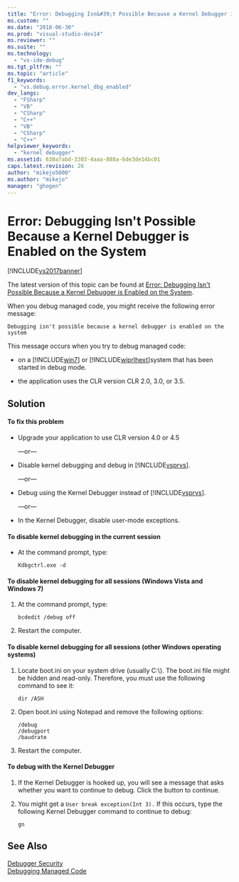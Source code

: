 ```yaml
---
title: "Error: Debugging Isn&#39;t Possible Because a Kernel Debugger is Enabled on the System | Microsoft Docs"
ms.custom: ""
ms.date: "2018-06-30"
ms.prod: "visual-studio-dev14"
ms.reviewer: ""
ms.suite: ""
ms.technology: 
  - "vs-ide-debug"
ms.tgt_pltfrm: ""
ms.topic: "article"
f1_keywords: 
  - "vs.debug.error.kernel_dbg_enabled"
dev_langs: 
  - "FSharp"
  - "VB"
  - "CSharp"
  - "C++"
  - "VB"
  - "CSharp"
  - "C++"
helpviewer_keywords: 
  - "kernel debugger"
ms.assetid: 630a7abd-3303-4aaa-888a-6de3de14bc01
caps.latest.revision: 26
author: "mikejo5000"
ms.author: "mikejo"
manager: "ghogen"
---
```

# Error: Debugging Isn&#39;t Possible Because a Kernel Debugger is Enabled on the System
[!INCLUDE[vs2017banner](../includes/vs2017banner.md)]

The latest version of this topic can be found at [Error: Debugging Isn&#39;t Possible Because a Kernel Debugger is Enabled on the System](https://docs.microsoft.com/visualstudio/debugger/error-debugging-isn-t-possible-because-a-kernel-debugger-is-enabled-on-the-system).  
  
When you debug managed code, you might receive the following error message:  
  
```  
Debugging isn't possible because a kernel debugger is enabled on the system  
```  
  
 This message occurs when you try to debug managed code:  
  
-   on a [!INCLUDE[win7](../includes/win7-md.md)] or [!INCLUDE[wiprlhext](../includes/wiprlhext-md.md)]system that has been started in debug mode.  
  
-   the application uses the CLR version CLR 2.0, 3.0, or 3.5.  
  
## Solution  
  
#### To fix this problem  
  
-   Upgrade your application to use CLR version 4.0 or 4.5  
  
     —or—  
  
-   Disable kernel debugging and debug in [!INCLUDE[vsprvs](../includes/vsprvs-md.md)].  
  
     —or—  
  
-   Debug using the Kernel Debugger instead of [!INCLUDE[vsprvs](../includes/vsprvs-md.md)].  
  
     —or—  
  
-   In the Kernel Debugger, disable user-mode exceptions.  
  
#### To disable kernel debugging in the current session  
  
-   At the command prompt, type:  
  
    ```  
    Kdbgctrl.exe -d  
    ```  
  
#### To disable kernel debugging for all sessions (Windows Vista and Windows 7)  
  
1.  At the command prompt, type:  
  
    ```  
    bcdedit /debug off   
    ```  
  
2.  Restart the computer.  
  
#### To disable kernel debugging for all sessions (other Windows operating systems)  
  
1.  Locate boot.ini on your system drive (usually C:\\). The boot.ini file might be hidden and read-only. Therefore, you must use the following command to see it:  
  
    ```  
    dir /ASH  
    ```  
  
2.  Open boot.ini using Notepad and remove the following options:  
  
    ```  
    /debug  
    /debugport  
    /baudrate  
    ```  
  
3.  Restart the computer.  
  
#### To debug with the Kernel Debugger  
  
1.  If the Kernel Debugger is hooked up, you will see a message that asks whether you want to continue to debug. Click the button to continue.  
  
2.  You might get a `User break exception(Int 3).` If this occurs, type the following Kernel Debugger command to continue to debug:  
  
     `gn`  
  
## See Also  
 [Debugger Security](../debugger/debugger-security.md)   
 [Debugging Managed Code](../debugger/debugging-managed-code.md)



